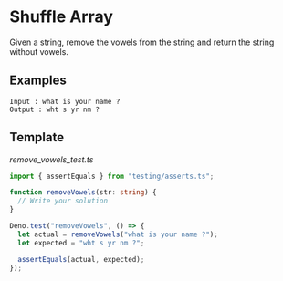 # Shuffle Array

Given a string, remove the vowels from the string and return the string without vowels.

## Examples

```
Input : what is your name ?
Output : wht s yr nm ?
```

## Template

_remove_vowels_test.ts_

```ts
import { assertEquals } from "testing/asserts.ts";

function removeVowels(str: string) {
  // Write your solution
}

Deno.test("removeVowels", () => {
  let actual = removeVowels("what is your name ?");
  let expected = "wht s yr nm ?";

  assertEquals(actual, expected);
});
```

